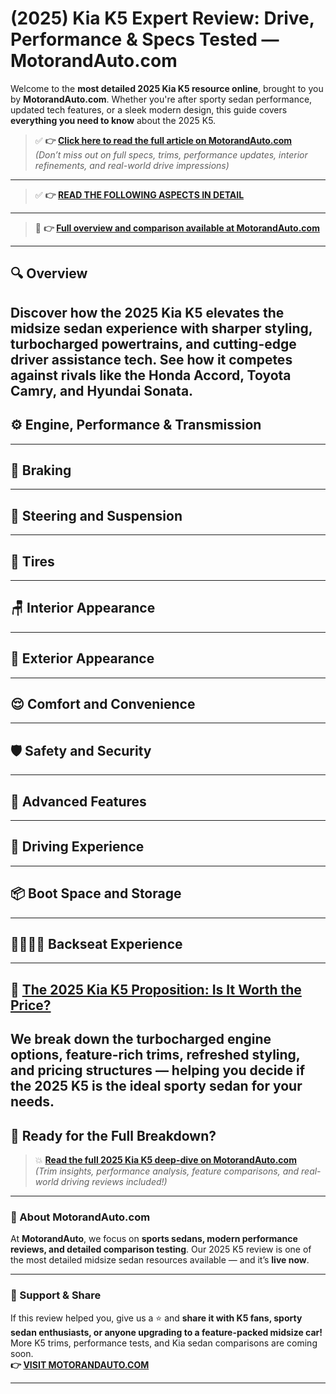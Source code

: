 # (2025) Kia K5 Expert Review: Drive, Performance & Specs Tested — MotorandAuto.com

Welcome to the **most detailed 2025 Kia K5 resource online**, brought to you by **MotorandAuto.com**. Whether you're after sporty sedan performance, updated tech features, or a sleek modern design, this guide covers **everything you need to know** about the 2025 K5.

> ✅ **👉 [Click here to read the full article on MotorandAuto.com](https://motorandauto.com/2025-kia-k5-expert-review-drive-performance-specs-tested/)**  
> *(Don’t miss out on full specs, trims, performance updates, interior refinements, and real-world drive impressions)*

---
> ✅ **👉 [READ THE FOLLOWING ASPECTS IN DETAIL](https://motorandauto.com/2025-kia-k5-expert-review-drive-performance-specs-tested/)**

---
> 📌 **👉 [Full overview and comparison available at MotorandAuto.com](https://motorandauto.com/2025-kia-k5-expert-review-drive-performance-specs-tested/)**

---

## 🔍 **Overview**

Discover how the 2025 Kia K5 elevates the midsize sedan experience with sharper styling, turbocharged powertrains, and cutting-edge driver assistance tech. See how it competes against rivals like the Honda Accord, Toyota Camry, and Hyundai Sonata.  
---

## ⚙️ **Engine, Performance & Transmission**
---

## 🛑 **Braking**
---

## 🔄 **Steering and Suspension**
---

## 🛞 **Tires**
---

## 🪑 **Interior Appearance**
---

## 🚗 **Exterior Appearance**
---

## 😌 **Comfort and Convenience**
---

## 🛡️ **Safety and Security**
---

## 🚀 **Advanced Features**
---

## 🧭 **Driving Experience**
---

## 📦 **Boot Space and Storage**
---

## 👨‍👩‍👧‍👦 **Backseat Experience**
---

## 💸 **[The 2025 Kia K5 Proposition: Is It Worth the Price?](https://motorandauto.com/2025-kia-k5-expert-review-drive-performance-specs-tested/)**

We break down the **turbocharged engine options, feature-rich trims, refreshed styling, and pricing structures** — helping you decide if the 2025 K5 is the ideal sporty sedan for your needs.
---

## 🔗 **Ready for the Full Breakdown?**

> 💥 **[Read the full 2025 Kia K5 deep-dive on MotorandAuto.com](https://motorandauto.com/2025-kia-k5-expert-review-drive-performance-specs-tested/)**  
> *(Trim insights, performance analysis, feature comparisons, and real-world driving reviews included!)*

---

### 🌟 About MotorandAuto.com

At **MotorandAuto**, we focus on **sports sedans, modern performance reviews, and detailed comparison testing**. Our 2025 K5 review is one of the most detailed midsize sedan resources available — and it’s **live now**.

---

### 📣 Support & Share

If this review helped you, give us a ⭐ and **share it with K5 fans, sporty sedan enthusiasts, or anyone upgrading to a feature-packed midsize car!**  
More K5 trims, performance tests, and Kia sedan comparisons are coming soon.  
**👉 [VISIT MOTORANDAUTO.COM](https://motorandauto.com/)**

---
